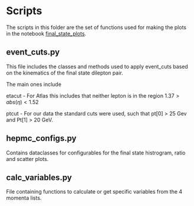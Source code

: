# Scripts

The scripts in this folder are the set of functions used for making the plots in the notebook [final_state_plots](../Notebooks/final_state_plots.ipynb). 


## event_cuts.py

This file includes the classes and methods used to apply event_cuts based on the kinematics of the final state dilepton pair.

The main ones include

etacut - For Atlas this includes that neither lepton is in the region $1.37 \gt abs(\eta) \lt 1.52$


ptcut - For our data the standard cuts were used, such that  pt[0] > 25 Gev and Pt[1] > 20 GeV.

## hepmc_configs.py

Contains dataclasses for configurables for the final state histrogram, ratio and scatter plots.


## calc_variables.py

File containing functions to calculate or get specific variables from the 4 momenta lists.

